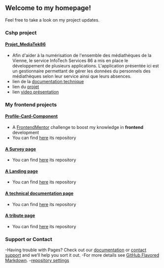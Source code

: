 ## Welcome to my homepage!
Feel free to take a look on my project updates.

### Cshp project
#### [Projet_MediaTek86](https://github.com/Elshindr/Elshindr.github.io/tree/main/Projet_MediaTek86)
- Afin d'aider à la numérisation de l'ensemble des médiathéques de la Vienne, le service InfoTech Services 86 a mis en place le développement de plusieurs applications. L'application présentée ici est un gestionnaire permettant de gérer les données du personnels des médiathèques selon leur service ainsi que leurs absences.
- lien de la [documentation technique](https://github.com/Elshindr/Elshindr.github.io/blob/main/Projet_MediaTek86/DocumentationTechnique/Help/index.html)
- lien du [projet](https://github.com/Elshindr/Cshp_Projects/tree/main/CNED/Projet_CNED)
- lien [video présentation](https://github.com/Elshindr/Elshindr.github.io/blob/main/Projet_MediaTek86/Video/Video-IntroductionApplication.html)


### My frontend projects
#### [Profile-Card-Component](https://elshindr.github.io/Profile-Card-Component/)
- A [FrontendMentor](https://www.frontendmentor.io/challenges) challenge to boost my knowledge in **frontend** development
- You can find [here](https://github.com/Elshindr/Elshindr.github.io/tree/main/Profile-Card-Component) its repository

#### [A Survey page](https://elshindr.github.io/SurveyPage)
- You can find [here](https://github.com/Elshindr/Elshindr.github.io/tree/main/SurveyPage) its repository

#### [A Landing page](https://elshindr.github.io/ProductLandingPage)
- You can find [here](https://github.com/Elshindr/Elshindr.github.io/tree/main/ProductLandingPage) its repository

#### [A technical documentation page](https://elshindr.github.io/TechnicalDocumentationPage)
- You can find [here](https://github.com/Elshindr/Elshindr.github.io/tree/main/TechnicalDocumentationPage) its repository

#### [A tribute page](https://elshindr.github.io/TributePage)
- You can find [here](https://github.com/Elshindr/Elshindr.github.io/tree/main/TributePage) its repository


### Support or Contact
-Having trouble with Pages? Check out our [documentation](https://docs.github.com/categories/github-pages-basics/) or [contact support](https://support.github.com/contact) and we’ll help you sort it out.
-For more details see [GitHub Flavored Markdown](https://guides.github.com/features/mastering-markdown/).
-[repository settings](https://github.com/Elshindr/Elshindr.github.io/settings)
